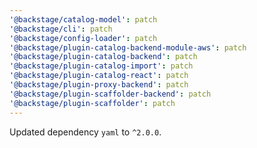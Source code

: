 ```yaml
---
'@backstage/catalog-model': patch
'@backstage/cli': patch
'@backstage/config-loader': patch
'@backstage/plugin-catalog-backend-module-aws': patch
'@backstage/plugin-catalog-backend': patch
'@backstage/plugin-catalog-import': patch
'@backstage/plugin-catalog-react': patch
'@backstage/plugin-proxy-backend': patch
'@backstage/plugin-scaffolder-backend': patch
'@backstage/plugin-scaffolder': patch
---
```


Updated dependency `yaml` to `^2.0.0`.
